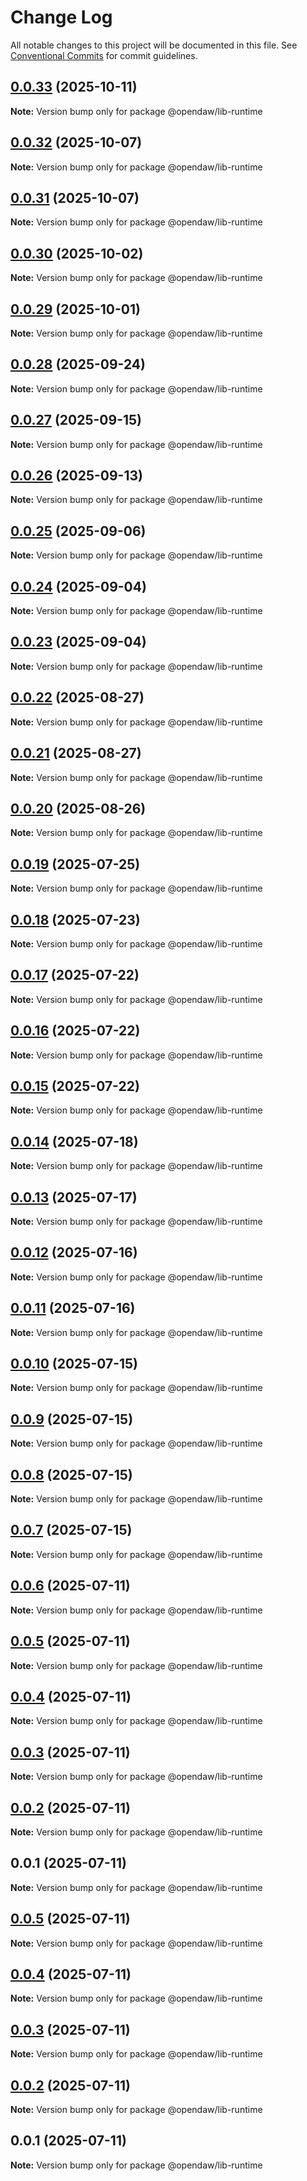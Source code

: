 # Change Log

All notable changes to this project will be documented in this file.
See [Conventional Commits](https://conventionalcommits.org) for commit guidelines.

## [0.0.33](https://github.com/andremichelle/openDAW/compare/@opendaw/lib-runtime@0.0.32...@opendaw/lib-runtime@0.0.33) (2025-10-11)

**Note:** Version bump only for package @opendaw/lib-runtime

## [0.0.32](https://github.com/andremichelle/openDAW/compare/@opendaw/lib-runtime@0.0.31...@opendaw/lib-runtime@0.0.32) (2025-10-07)

**Note:** Version bump only for package @opendaw/lib-runtime

## [0.0.31](https://github.com/andremichelle/openDAW/compare/@opendaw/lib-runtime@0.0.30...@opendaw/lib-runtime@0.0.31) (2025-10-07)

**Note:** Version bump only for package @opendaw/lib-runtime

## [0.0.30](https://github.com/andremichelle/openDAW/compare/@opendaw/lib-runtime@0.0.29...@opendaw/lib-runtime@0.0.30) (2025-10-02)

**Note:** Version bump only for package @opendaw/lib-runtime

## [0.0.29](https://github.com/andremichelle/openDAW/compare/@opendaw/lib-runtime@0.0.28...@opendaw/lib-runtime@0.0.29) (2025-10-01)

**Note:** Version bump only for package @opendaw/lib-runtime

## [0.0.28](https://github.com/andremichelle/openDAW/compare/@opendaw/lib-runtime@0.0.27...@opendaw/lib-runtime@0.0.28) (2025-09-24)

**Note:** Version bump only for package @opendaw/lib-runtime

## [0.0.27](https://github.com/andremichelle/openDAW/compare/@opendaw/lib-runtime@0.0.26...@opendaw/lib-runtime@0.0.27) (2025-09-15)

**Note:** Version bump only for package @opendaw/lib-runtime

## [0.0.26](https://github.com/andremichelle/openDAW/compare/@opendaw/lib-runtime@0.0.25...@opendaw/lib-runtime@0.0.26) (2025-09-13)

**Note:** Version bump only for package @opendaw/lib-runtime

## [0.0.25](https://github.com/andremichelle/openDAW/compare/@opendaw/lib-runtime@0.0.24...@opendaw/lib-runtime@0.0.25) (2025-09-06)

**Note:** Version bump only for package @opendaw/lib-runtime

## [0.0.24](https://github.com/andremichelle/openDAW/compare/@opendaw/lib-runtime@0.0.23...@opendaw/lib-runtime@0.0.24) (2025-09-04)

**Note:** Version bump only for package @opendaw/lib-runtime

## [0.0.23](https://github.com/andremichelle/openDAW/compare/@opendaw/lib-runtime@0.0.22...@opendaw/lib-runtime@0.0.23) (2025-09-04)

**Note:** Version bump only for package @opendaw/lib-runtime

## [0.0.22](https://github.com/andremichelle/openDAW/compare/@opendaw/lib-runtime@0.0.21...@opendaw/lib-runtime@0.0.22) (2025-08-27)

**Note:** Version bump only for package @opendaw/lib-runtime

## [0.0.21](https://github.com/andremichelle/openDAW/compare/@opendaw/lib-runtime@0.0.20...@opendaw/lib-runtime@0.0.21) (2025-08-27)

**Note:** Version bump only for package @opendaw/lib-runtime

## [0.0.20](https://github.com/andremichelle/openDAW/compare/@opendaw/lib-runtime@0.0.19...@opendaw/lib-runtime@0.0.20) (2025-08-26)

**Note:** Version bump only for package @opendaw/lib-runtime

## [0.0.19](https://github.com/andremichelle/openDAW/compare/@opendaw/lib-runtime@0.0.18...@opendaw/lib-runtime@0.0.19) (2025-07-25)

**Note:** Version bump only for package @opendaw/lib-runtime

## [0.0.18](https://github.com/andremichelle/openDAW/compare/@opendaw/lib-runtime@0.0.17...@opendaw/lib-runtime@0.0.18) (2025-07-23)

**Note:** Version bump only for package @opendaw/lib-runtime

## [0.0.17](https://github.com/andremichelle/openDAW/compare/@opendaw/lib-runtime@0.0.16...@opendaw/lib-runtime@0.0.17) (2025-07-22)

**Note:** Version bump only for package @opendaw/lib-runtime

## [0.0.16](https://github.com/andremichelle/openDAW/compare/@opendaw/lib-runtime@0.0.15...@opendaw/lib-runtime@0.0.16) (2025-07-22)

**Note:** Version bump only for package @opendaw/lib-runtime

## [0.0.15](https://github.com/andremichelle/openDAW/compare/@opendaw/lib-runtime@0.0.14...@opendaw/lib-runtime@0.0.15) (2025-07-22)

**Note:** Version bump only for package @opendaw/lib-runtime

## [0.0.14](https://github.com/andremichelle/openDAW/compare/@opendaw/lib-runtime@0.0.13...@opendaw/lib-runtime@0.0.14) (2025-07-18)

**Note:** Version bump only for package @opendaw/lib-runtime

## [0.0.13](https://github.com/andremichelle/openDAW/compare/@opendaw/lib-runtime@0.0.12...@opendaw/lib-runtime@0.0.13) (2025-07-17)

**Note:** Version bump only for package @opendaw/lib-runtime

## [0.0.12](https://github.com/andremichelle/openDAW/compare/@opendaw/lib-runtime@0.0.11...@opendaw/lib-runtime@0.0.12) (2025-07-16)

**Note:** Version bump only for package @opendaw/lib-runtime

## [0.0.11](https://github.com/andremichelle/openDAW/compare/@opendaw/lib-runtime@0.0.10...@opendaw/lib-runtime@0.0.11) (2025-07-16)

**Note:** Version bump only for package @opendaw/lib-runtime

## [0.0.10](https://github.com/andremichelle/openDAW/compare/@opendaw/lib-runtime@0.0.9...@opendaw/lib-runtime@0.0.10) (2025-07-15)

**Note:** Version bump only for package @opendaw/lib-runtime

## [0.0.9](https://github.com/andremichelle/openDAW/compare/@opendaw/lib-runtime@0.0.8...@opendaw/lib-runtime@0.0.9) (2025-07-15)

**Note:** Version bump only for package @opendaw/lib-runtime

## [0.0.8](https://github.com/andremichelle/openDAW/compare/@opendaw/lib-runtime@0.0.7...@opendaw/lib-runtime@0.0.8) (2025-07-15)

**Note:** Version bump only for package @opendaw/lib-runtime

## [0.0.7](https://github.com/andremichelle/openDAW/compare/@opendaw/lib-runtime@0.0.6...@opendaw/lib-runtime@0.0.7) (2025-07-15)

**Note:** Version bump only for package @opendaw/lib-runtime

## [0.0.6](https://github.com/andremichelle/openDAW/compare/@opendaw/lib-runtime@0.0.5...@opendaw/lib-runtime@0.0.6) (2025-07-11)

**Note:** Version bump only for package @opendaw/lib-runtime

## [0.0.5](https://github.com/andremichelle/openDAW/compare/@opendaw/lib-runtime@0.0.4...@opendaw/lib-runtime@0.0.5) (2025-07-11)

**Note:** Version bump only for package @opendaw/lib-runtime

## [0.0.4](https://github.com/andremichelle/openDAW/compare/@opendaw/lib-runtime@0.0.3...@opendaw/lib-runtime@0.0.4) (2025-07-11)

**Note:** Version bump only for package @opendaw/lib-runtime

## [0.0.3](https://github.com/andremichelle/openDAW/compare/@opendaw/lib-runtime@0.0.2...@opendaw/lib-runtime@0.0.3) (2025-07-11)

**Note:** Version bump only for package @opendaw/lib-runtime

## [0.0.2](https://github.com/andremichelle/openDAW/compare/@opendaw/lib-runtime@0.0.1...@opendaw/lib-runtime@0.0.2) (2025-07-11)

**Note:** Version bump only for package @opendaw/lib-runtime

## 0.0.1 (2025-07-11)

**Note:** Version bump only for package @opendaw/lib-runtime

## [0.0.5](https://github.com/andremichelle/opendaw-turbo/compare/@opendaw/lib-runtime@0.0.4...@opendaw/lib-runtime@0.0.5) (2025-07-11)

**Note:** Version bump only for package @opendaw/lib-runtime

## [0.0.4](https://github.com/andremichelle/opendaw-turbo/compare/@opendaw/lib-runtime@0.0.3...@opendaw/lib-runtime@0.0.4) (2025-07-11)

**Note:** Version bump only for package @opendaw/lib-runtime

## [0.0.3](https://github.com/andremichelle/opendaw-turbo/compare/@opendaw/lib-runtime@0.0.2...@opendaw/lib-runtime@0.0.3) (2025-07-11)

**Note:** Version bump only for package @opendaw/lib-runtime

## [0.0.2](https://github.com/andremichelle/opendaw-turbo/compare/@opendaw/lib-runtime@0.0.1...@opendaw/lib-runtime@0.0.2) (2025-07-11)

**Note:** Version bump only for package @opendaw/lib-runtime

## 0.0.1 (2025-07-11)

**Note:** Version bump only for package @opendaw/lib-runtime
